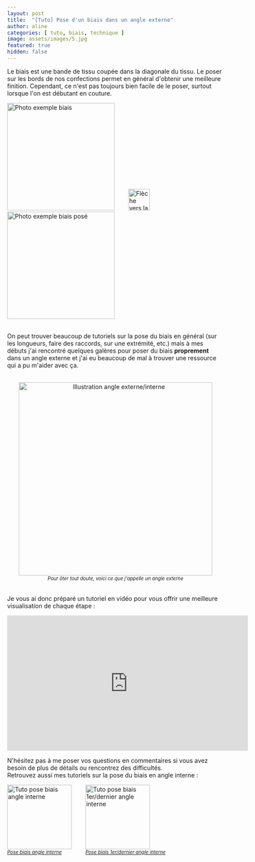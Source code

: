```yaml
---
layout: post
title:  "[Tuto] Pose d'un biais dans un angle externe"
author: aline
categories: [ tuto, biais, technique ]
image: assets/images/5.jpg
featured: true
hidden: false
---
```

Le biais est une bande de tissu coupée dans la diagonale du tissu. Le poser sur les bords de nos confections permet en général d'obtenir une meilleure finition. Cependant, ce n'est pas toujours bien facile de le poser, surtout lorsque l'on est débutant en couture.
<p float="left">
  <div style="display: inline-block; margin-right:2em;"><img src="{{ site.url }}{{ site.baseurl }}/assets/images/20.jpg" width="250" alt="Photo exemple biais"/></div>
  <div style="display: inline-block; margin-right:2em;"><img src="{{ site.url }}{{ site.baseurl }}/assets/images/arrow.png" width="50" alt="Flèche vers la droite"/></div>
  <div style="display: inline-block;"><img src="{{ site.url }}{{ site.baseurl }}/assets/images/21.jpg" width="250" alt="Photo exemple biais posé"/></div>
</p><br>
On peut trouver beaucoup de tutoriels sur la pose du biais en général (sur les longueurs, faire des raccords, sur une extrémité, etc.) mais à mes débuts j'ai rencontré quelques galères pour poser du biais <b>proprement</b> dans un angle externe et j'ai eu beaucoup de mal à trouver une ressource qui a pu m'aider avec ça.<br><br>
<p style="text-align:center"><img src="{{ site.url }}{{ site.baseurl }}/assets/images/19.jpg" width="450" alt="Illustration angle externe/interne"/><em style="display:block; font-size: .8em">Pour ôter tout doute, voici ce que j'appelle un angle externe</em></p><br>
Je vous ai donc préparé un tutoriel en vidéo pour vous offrir une meilleure visualisation de chaque étape :
<p style="text-align:center"><iframe src="https://www.youtube.com/embed/QDi16t6Ag60" width="560" height="315" frameborder="0" allowfullscreen></iframe></p>
N'hésitez pas à me poser vos questions en commentaires si vous avez besoin de plus de détails ou rencontrez des difficultés.<br>
Retrouvez aussi mes tutoriels sur la pose du biais en angle interne :
<p float="left">
  <a href="{{ site.url }}{{ site.baseurl }}/tuto-pose-biais-angle-interne-1" style="display: inline-block; margin-right:2em;"><img src="{{ site.url }}{{ site.baseurl }}/assets/images/6.jpg" width="150" alt="Tuto pose biais angle interne"/><em style="display:block; font-size: .8em">Pose biais angle interne</em></a>
  <a href="{{ site.url }}{{ site.baseurl }}/tuto-pose-biais-angle-interne-2" style="display: inline-block;"><img src="{{ site.url }}{{ site.baseurl }}/assets/images/7.jpg" width="150" alt="Tuto pose biais 1er/dernier angle interne"/><em style="display:block; font-size: .8em">Pose biais 1er/dernier angle interne</em></a>
</p>